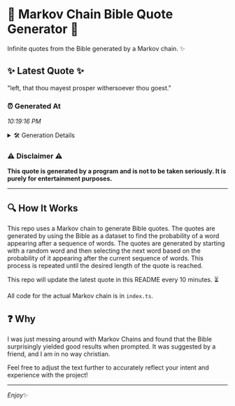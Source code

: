# 📖 Markov Chain Bible Quote Generator 📖

Infinite quotes from the Bible generated by a Markov chain. ✨

## ✨ Latest Quote ✨
"left, that thou mayest prosper withersoever thou goest."

### ⏰ Generated At
*10:19:16 PM*

<details>
    <summary>🛠️ Generation Details</summary>
    <p>
        <strong>🌱 Seed:</strong> left,<br>
        <strong>🔄 Iterations:</strong> 7<br>
        <strong>📜 Context History:</strong><br>[ left, ]: that<br>[ left,, that ]: thou<br>[ left,, that, thou ]: mayest<br>[ left,, that, thou, mayest ]: prosper<br>[ left,, that, thou, mayest, prosper ]: withersoever<br>[ left,, that, thou, mayest, prosper, withersoever ]: thou<br>[ that, thou, mayest, prosper, withersoever, thou ]: goest.<br>
    </p>
</details>

### ⚠️ Disclaimer ⚠️
**This quote is generated by a program and is not to be taken seriously. It is purely for entertainment purposes.**

---

## 🔍 How It Works

This repo uses a Markov chain to generate Bible quotes. The quotes are generated by using the Bible as a dataset to find the probability of a word appearing after a sequence of words. The quotes are generated by starting with a random word and then selecting the next word based on the probability of it appearing after the current sequence of words. This process is repeated until the desired length of the quote is reached.

This repo will update the latest quote in this README every 10 minutes. ⏳

All code for the actual Markov chain is in `index.ts`.

## ❓ Why

I was just messing around with Markov Chains and found that the Bible surprisingly yielded good results when prompted. 
It was suggested by a friend, and I am in no way christian.

Feel free to adjust the text further to accurately reflect your intent and experience with the project!

---

*Enjoy*✨
